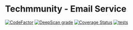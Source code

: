 # Techmmunity - Email Service

[![CodeFactor](https://www.codefactor.io/repository/github/techmmunity/email-service/badge)](https://www.codefactor.io/repository/github/techmmunity/email-service)
[![DeepScan grade](https://deepscan.io/api/teams/13883/projects/17017/branches/374340/badge/grade.svg)](https://deepscan.io/dashboard#view=project&tid=13883&pid=17017&bid=374340)
[![Coverage Status](https://coveralls.io/repos/github/techmmunity/email-service/badge.svg?branch=master)](https://coveralls.io/github/techmmunity/email-service?branch=master)
[![tests](https://github.com/techmmunity/email-service/actions/workflows/tests.yml/badge.svg)](https://github.com/techmmunity/email-service/actions/workflows/tests.yml)
